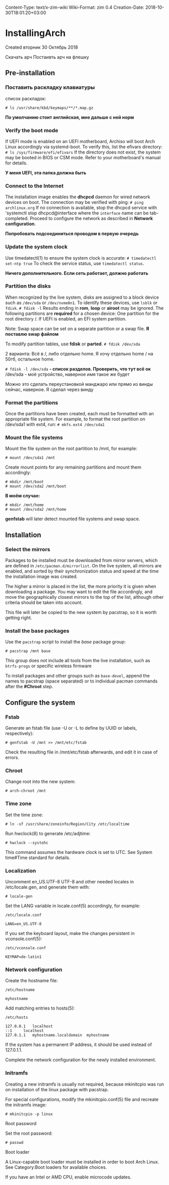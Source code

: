 Content-Type: text/x-zim-wiki
Wiki-Format: zim 0.4
Creation-Date: 2018-10-30T18:01:20+03:00

# InstallingArch
Created вторник 30 Октябрь 2018

Скачать арч
Постаивть арч на флешку

## Pre-installation

### Поставить раскладку клавиатуры 

список раскладок:

`# ls /usr/share/kbd/keymaps/**/*.map.gz`

**По умолчанию стоит английская, мне дальше с ней норм**

### Verify the boot mode 
If UEFI mode is enabled on an UEFI motherboard, Archiso will boot Arch Linux accordingly via systemd-boot. To verify this, list the efivars directory:
`# ls /sys/firmware/efi/efivars`
If the directory does not exist, the system may be booted in BIOS or CSM mode. Refer to your motherboard's manual for details. 

**У меня UEFI, эта папка должна быть**

### Connect to the Internet 
The installation image enables the **dhcpcd** daemon for wired network devices on boot. The connection may be verified with ping:
`# ping archlinux.org`
If no connection is available, stop the dhcpcd service with 'systemctl stop dhcpcd@interface where the `interface` name can be tab-completed. Proceed to configure the network as described in **Network configuration**.

**Попробовать подсоединиться проводом в первую очередь**

### Update the system clock 
Use timedatectl(1) to ensure the system clock is accurate:
`# timedatectl set-ntp true`
To check the service status, use `timedatectl status`. 

**Ничего дополнительного. Если сеть работает, должно работать**

### Partition the disks 
When recognized by the live system, disks are assigned to a block device such as `/dev/sda` or `/dev/nvme0n1`. To identify these devices, use `lsblk` or `fdisk`.
`# fdisk -l`
Results ending in **rom**, **loop** or **airoot** may be ignored.
The following partitions are **required** for a chosen device:
	One partition for the root directory /.
	If UEFI is enabled, an EFI system partition.

Note: Swap space can be set on a separate partition or a swap file.
**Я поставлю swap файлом**

To modify partition tables, use **fdisk** or **parted**.
`# fdisk /dev/sda`

2 варианта:
Всё в /, либо отдельно home.
Я хочу отдельно home
/ на 50гб, остальное home.

`# fdisk -l /dev/sda`
**- список разделов. Проверить, что тут всё ок**
/dev/sda - моё устройство, наверное имя такое же будет

Можно это сделать переустановкой манджаро или прямо из винды сейчас, наверное. Я сделал через винду

### Format the partitions 

Once the partitions have been created, each must be formatted with an appropriate file system. For example, to format the root partition on /dev/sda1 with ext4, run:
`# mkfs.ext4 /dev/sda1`

### Mount the file systems 

Mount the file system on the root partition to /mnt, for example:

`# mount /dev/sda1 /mnt`

Create mount points for any remaining partitions and mount them accordingly:

```
# mkdir /mnt/boot
# mount /dev/sda2 /mnt/boot
```


**В моём случае:**

```
# mkdir /mnt/home
# mount /dev/sda2 /mnt/home
```


**genfstab** will later detect mounted file systems and swap space. 


## Installation
### Select the mirrors

Packages to be installed must be downloaded from mirror servers, which are defined in `/etc/pacman.d/mirrorlist`. On the live system, all mirrors are enabled, and sorted by their synchronization status and speed at the time the installation image was created.

The higher a mirror is placed in the list, the more priority it is given when downloading a package. You may want to edit the file accordingly, and move the geographically closest mirrors to the top of the list, although other criteria should be taken into account.

This file will later be copied to the new system by pacstrap, so it is worth getting right.

### Install the base packages

Use the `pacstrap` script to install the _base_ package group:

`# pacstrap /mnt base`

This group does not include all tools from the live installation, such as `btrfs-progs` or specific wireless firmware

To install packages and other groups such as `base-devel`, append the names to pacstrap (space separated) or to individual pacman commands after the **#Chroot** step. 

## Configure the system
### Fstab

Generate an fstab file (use -U or -L to define by UUID or labels, respectively):

`# genfstab -U /mnt >> /mnt/etc/fstab`

Check the resulting file in /mnt/etc/fstab afterwards, and edit it in case of errors.

### Chroot

Change root into the new system:

`# arch-chroot /mnt`

### Time zone

Set the time zone:

`# ln -sf /usr/share/zoneinfo/Region/City /etc/localtime`

Run hwclock(8) to generate /etc/adjtime:

`# hwclock --systohc`

This command assumes the hardware clock is set to UTC. See System time#Time standard for details.

### Localization

Uncomment en_US.UTF-8 UTF-8 and other needed locales in /etc/locale.gen, and generate them with:

`# locale-gen`

Set the LANG variable in locale.conf(5) accordingly, for example:

```
/etc/locale.conf

LANG=en_US.UTF-8
```

If you set the keyboard layout, make the changes persistent in vconsole.conf(5):

```
/etc/vconsole.conf

KEYMAP=de-latin1
```

### Network configuration

Create the hostname file:

```
/etc/hostname

myhostname
```

Add matching entries to hosts(5):

```
/etc/hosts

127.0.0.1	localhost
::1		localhost
127.0.1.1	myhostname.localdomain	myhostname
```

If the system has a permanent IP address, it should be used instead of 127.0.1.1.

Complete the network configuration for the newly installed environment.

### Initramfs

Creating a new initramfs is usually not required, because mkinitcpio was run on installation of the linux package with pacstrap.

For special configurations, modify the mkinitcpio.conf(5) file and recreate the initramfs image:

`# mkinitcpio -p linux`

Root password

Set the root password:

`# passwd`

Boot loader

A Linux-capable boot loader must be installed in order to boot Arch Linux. See Category:Boot loaders for available choices.

If you have an Intel or AMD CPU, enable microcode updates. 
